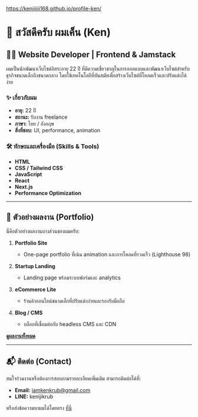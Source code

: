 https://kenjiiiii168.github.io/profile-ken/
# 👋 สวัสดีครับ ผมเค็น (Ken)

## 👨‍💻 Website Developer | Frontend & Jamstack

ผมเป็นนักพัฒนาเว็บไซต์อิสระอายุ 22 ปี ที่มีความเชี่ยวชาญในการออกแบบและพัฒนาเว็บไซต์สำหรับธุรกิจขนาดเล็กถึงขนาดกลาง โดยใช้เทคโนโลยีที่ทันสมัยเพื่อสร้างเว็บไซต์ที่โหลดเร็วและปรับแต่งได้ง่าย

### ✨ เกี่ยวกับผม
- **อายุ:** 22 ปี
- **สถานะ:** รับงาน freelance
- **ภาษา:** ไทย / อังกฤษ
- **สิ่งที่ชอบ:** UI, performance, animation

### 🛠️ ทักษะและเครื่องมือ (Skills & Tools)
- **HTML**
- **CSS / Tailwind CSS**
- **JavaScript**
- **React**
- **Next.js**
- **Performance Optimization**

---

## 🚀 ตัวอย่างผลงาน (Portfolio)

นี่คือตัวอย่างผลงานบางส่วนของผมครับ:

1.  **Portfolio Site**
    -   One-page portfolio ที่เน้น animation และการโหลดที่รวดเร็ว (Lighthouse 98)

2.  **Startup Landing**
    -   Landing page พร้อมระบบฟอร์มและ analytics

3.  **eCommerce Lite**
    -   ร้านค้าออนไลน์ขนาดเล็กที่ปรับแต่งง่ายและรองรับมือถือ

4.  **Blog / CMS**
    -   บล็อกที่เชื่อมต่อกับ headless CMS และ CDN

**[ดูผลงานทั้งหมด](https://github.com/Kenjiiiii168)**

---

## 📬 ติดต่อ (Contact)

สนใจร่วมงานหรือต้องการสอบถามรายละเอียดเพิ่มเติม สามารถติดต่อได้ที่:
- **Email:** iamkenkrub@gmail.com
- **LINE:** kenijikrub

หรือส่งข้อความหาผมได้โดยตรง [ที่นี่](https://kenjiiiii168.github.io/Profile/#contact)
